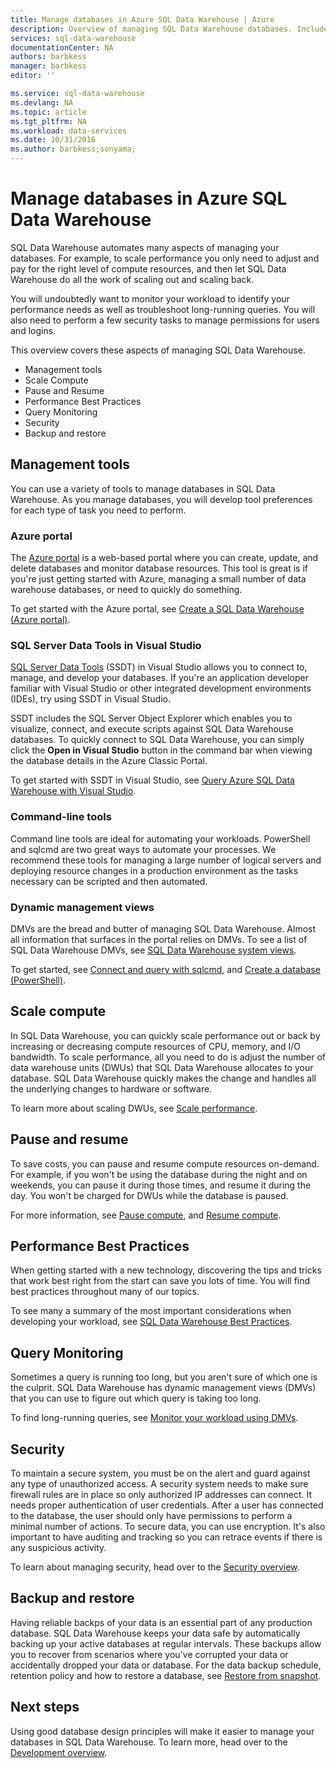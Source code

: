 ```yaml
---
title: Manage databases in Azure SQL Data Warehouse | Azure
description: Overview of managing SQL Data Warehouse databases. Includes management tools, DWUs and scale-out performance, troubleshooting query performance, establishing good security policies, and restoring a database from data corruption or from a regional outage.
services: sql-data-warehouse
documentationCenter: NA
authors: barbkess
manager: barbkess
editor: ''

ms.service: sql-data-warehouse
ms.devlang: NA
ms.topic: article
ms.tgt_pltfrm: NA
ms.workload: data-services
ms.date: 10/31/2016
ms.author: barbkess;sonyama;
---
```


# Manage databases in Azure SQL Data Warehouse
SQL Data Warehouse automates many aspects of managing your databases. For example, to scale performance you only need to adjust and pay for the right level of compute resources, and then let SQL Data Warehouse do all the work of scaling out and scaling back.

You will undoubtedly want to monitor your workload to identify your performance needs as well as troubleshoot long-running queries. You will also need to perform a few security tasks to manage permissions for users and logins.

This overview covers these aspects of managing SQL Data Warehouse.

* Management tools
* Scale Compute
* Pause and Resume
* Performance Best Practices
* Query Monitoring
* Security
* Backup and restore

## Management tools
You can use a variety of tools to manage databases in SQL Data Warehouse. As you manage databases, you will develop tool preferences for each type of task you need to perform.

### Azure portal
The [Azure portal][Azure portal] is a web-based portal where you can create, update, and delete databases and monitor database resources. This tool is great is if you're just getting started with Azure, managing a small number of data warehouse databases, or need to quickly do something.

To get started with the Azure portal, see [Create a SQL Data Warehouse (Azure portal)][Create a SQL Data Warehouse (Azure portal)].

### SQL Server Data Tools in Visual Studio
[SQL Server Data Tools][SQL Server Data Tools] (SSDT) in Visual Studio allows you to connect to, manage, and develop your databases. If you're an application developer familiar with Visual Studio or other integrated development environments (IDEs), try using SSDT in Visual Studio.

SSDT includes the SQL Server Object Explorer which enables you to visualize, connect, and execute scripts against SQL Data Warehouse databases. To quickly connect to SQL Data Warehouse, you can simply click the **Open in Visual Studio** button in the command bar when viewing the database details in the Azure Classic Portal.  

To get started with SSDT in Visual Studio, see [Query Azure SQL Data Warehouse with Visual Studio][Query Azure SQL Data Warehouse with Visual Studio].

### Command-line tools
Command line tools are ideal for automating your workloads.  PowerShell and sqlcmd are two great ways to automate your processes.  We recommend these tools for managing a large number of logical servers and deploying resource changes in a production environment as the tasks necessary can be scripted and then automated.

### Dynamic management views
DMVs are the bread and butter of managing SQL Data Warehouse. Almost all information that surfaces in the portal relies on DMVs. To see a list of SQL Data Warehouse DMVs, see [SQL Data Warehouse system views][SQL Data Warehouse system views].

To get started, see [Connect and query with sqlcmd][Connect and query with sqlcmd], and [Create a database (PowerShell)][Create a database (PowerShell)].

## Scale compute
In SQL Data Warehouse, you can quickly scale performance out or back by increasing or decreasing compute resources of CPU, memory, and I/O bandwidth. To scale performance, all you need to do is adjust the number of data warehouse units (DWUs) that SQL Data Warehouse allocates to your database. SQL Data Warehouse quickly makes the change and handles all the underlying changes to hardware or software.

To learn more about scaling DWUs, see [Scale performance][Scale performance].

## Pause and resume
To save costs, you can pause and resume compute resources on-demand. For example, if you won't be using the database during the night and on weekends, you can pause it during those times, and resume it during the day. You won't be charged for DWUs while the database is paused.

For more information, see [Pause compute][Pause compute], and [Resume compute][Resume compute].

## Performance Best Practices
When getting started with a new technology, discovering the tips and tricks that work best right from the start can save you lots of time.  You will find best practices throughout many of our topics.

To see many a summary of the most important considerations when developing your workload, see [SQL Data Warehouse Best Practices][SQL Data Warehouse Best Practices].

## Query Monitoring
Sometimes a query is running too long, but you aren't sure of which one is the culprit. SQL Data Warehouse has dynamic management views (DMVs) that you can use to figure out which query is taking too long.

To find long-running queries, see [Monitor your workload using DMVs][Monitor your workload using DMVs].

## Security
To maintain a secure system, you must be on the alert and guard against any type of unauthorized access. A security system needs to make sure firewall rules are in place so only authorized IP addresses can connect. It needs proper authentication of user credentials. After a user has connected to the database, the user should only have permissions to perform a minimal number of actions. To secure data, you can use encryption. It's also important to have auditing and tracking so you can retrace events if there is any suspicious activity.

To learn about managing security, head over to the [Security overview][Security overview].

## Backup and restore
Having reliable backps of your data is an essential part of any production database. SQL Data Warehouse keeps your data safe by automatically backing up your active databases at regular intervals. These backups allow you to recover from scenarios where you've corrupted your data or accidentally dropped your data or database.  For the data backup schedule, retention policy and how to restore a database, see [Restore from snapshot][Restore from snapshot].

## Next steps
Using good database design principles will make it easier to manage your databases in SQL Data Warehouse. To learn more, head over to the [Development overview][Development overview].

<!--Image references-->

<!--Article references-->
[Create a SQL Data Warehouse (Azure Portal)]: ./sql-data-warehouse-get-started-provision.md
[Create a database (PowerShell)]: ./sql-data-warehouse-get-started-provision-powershell.md
[connection]: /documentation/articles/sql-data-warehouse-develop-connections/
[Query Azure SQL Data Warehouse with Visual Studio]: /documentation/articles/sql-data-warehouse-get-started-connect/
[Connect and query with sqlcmd]: ./sql-data-warehouse-get-started-connect-sqlcmd.md
[Development overview]: /documentation/articles/sql-data-warehouse-overview-development/
[Monitor your workload using DMVs]: ./sql-data-warehouse-manage-monitor.md
[Pause compute]: /documentation/articles/sql-data-warehouse-overview-scalability/#pause-compute-bk
[Restore from snapshot]: /documentation/articles/sql-data-warehouse-backup-and-restore-from-snapshot/
[Resume compute]: /documentation/articles/sql-data-warehouse-overview-scalability/#resume-compute-performance-bk
[Scale performance]: /documentation/articles/sql-data-warehouse-overview-scalability/#scale-performance-bk
[Security overview]: /documentation/articles/sql-data-warehouse-overview-security/
[SQL Data Warehouse Best Practices]: ./sql-data-warehouse-best-practices.md
[SQL Data Warehouse system views]: ./sql-data-warehouse-reference-tsql-system-views.md

<!--MSDN references-->
[SQL Server Data Tools]: https://msdn.microsoft.com/zh-cn/library/mt204009.aspx

<!--Other web references-->
[Azure portal]: https://manage.windowsazure.cn
